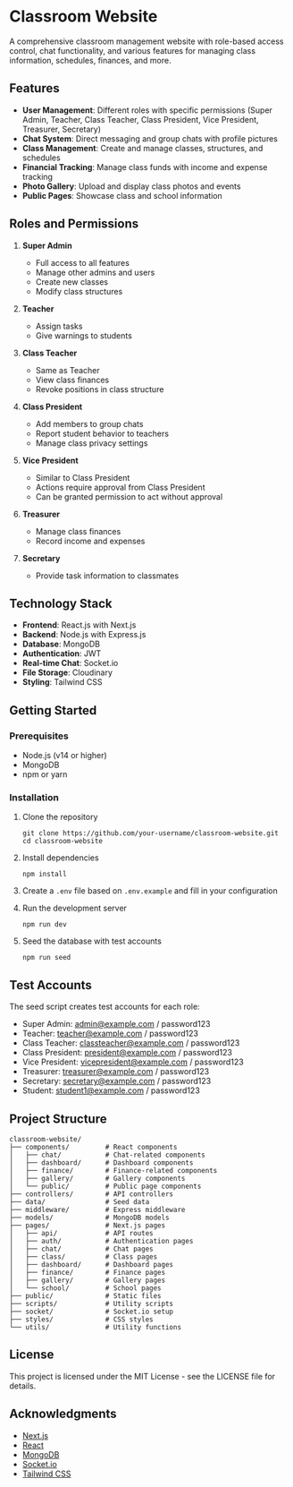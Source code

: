 # Classroom Website

A comprehensive classroom management website with role-based access control, chat functionality, and various features for managing class information, schedules, finances, and more.

## Features

- **User Management**: Different roles with specific permissions (Super Admin, Teacher, Class Teacher, Class President, Vice President, Treasurer, Secretary)
- **Chat System**: Direct messaging and group chats with profile pictures
- **Class Management**: Create and manage classes, structures, and schedules
- **Financial Tracking**: Manage class funds with income and expense tracking
- **Photo Gallery**: Upload and display class photos and events
- **Public Pages**: Showcase class and school information

## Roles and Permissions

1. **Super Admin**
   - Full access to all features
   - Manage other admins and users
   - Create new classes
   - Modify class structures

2. **Teacher**
   - Assign tasks
   - Give warnings to students

3. **Class Teacher**
   - Same as Teacher
   - View class finances
   - Revoke positions in class structure

4. **Class President**
   - Add members to group chats
   - Report student behavior to teachers
   - Manage class privacy settings

5. **Vice President**
   - Similar to Class President
   - Actions require approval from Class President
   - Can be granted permission to act without approval

6. **Treasurer**
   - Manage class finances
   - Record income and expenses

7. **Secretary**
   - Provide task information to classmates

## Technology Stack

- **Frontend**: React.js with Next.js
- **Backend**: Node.js with Express.js
- **Database**: MongoDB
- **Authentication**: JWT
- **Real-time Chat**: Socket.io
- **File Storage**: Cloudinary
- **Styling**: Tailwind CSS

## Getting Started

### Prerequisites

- Node.js (v14 or higher)
- MongoDB
- npm or yarn

### Installation

1. Clone the repository
   ```
   git clone https://github.com/your-username/classroom-website.git
   cd classroom-website
   ```

2. Install dependencies
   ```
   npm install
   ```

3. Create a `.env` file based on `.env.example` and fill in your configuration

4. Run the development server
   ```
   npm run dev
   ```

5. Seed the database with test accounts
   ```
   npm run seed
   ```

## Test Accounts

The seed script creates test accounts for each role:

- Super Admin: admin@example.com / password123
- Teacher: teacher@example.com / password123
- Class Teacher: classteacher@example.com / password123
- Class President: president@example.com / password123
- Vice President: vicepresident@example.com / password123
- Treasurer: treasurer@example.com / password123
- Secretary: secretary@example.com / password123
- Student: student1@example.com / password123

## Project Structure

```
classroom-website/
├── components/         # React components
│   ├── chat/           # Chat-related components
│   ├── dashboard/      # Dashboard components
│   ├── finance/        # Finance-related components
│   ├── gallery/        # Gallery components
│   └── public/         # Public page components
├── controllers/        # API controllers
├── data/               # Seed data
├── middleware/         # Express middleware
├── models/             # MongoDB models
├── pages/              # Next.js pages
│   ├── api/            # API routes
│   ├── auth/           # Authentication pages
│   ├── chat/           # Chat pages
│   ├── class/          # Class pages
│   ├── dashboard/      # Dashboard pages
│   ├── finance/        # Finance pages
│   ├── gallery/        # Gallery pages
│   └── school/         # School pages
├── public/             # Static files
├── scripts/            # Utility scripts
├── socket/             # Socket.io setup
├── styles/             # CSS styles
└── utils/              # Utility functions
```

## License

This project is licensed under the MIT License - see the LICENSE file for details.

## Acknowledgments

- [Next.js](https://nextjs.org/)
- [React](https://reactjs.org/)
- [MongoDB](https://www.mongodb.com/)
- [Socket.io](https://socket.io/)
- [Tailwind CSS](https://tailwindcss.com/)

